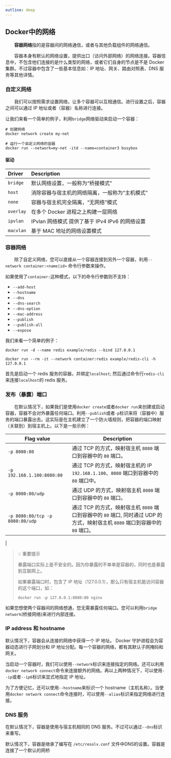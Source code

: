 ```yaml
---
outline: deep
---
```


## Docker中的网络

&emsp;&emsp;**容器网络**指的是容器间的网络通信，或者与其他负载组件的网络通信。

&emsp;&emsp;容器本身有默认的网络设置，提供出口（访问外部网络）的网络连接。容器信息中，不包含他们连接的是什么类型的网络，或者它们自身的节点是不是 Docker 集群。不过容器中包含了一些基本信息如：IP 地址、网关、路由对照表、DNS 服务等其他详情。

### 自定义网络
&emsp;&emsp;我们可以按照需求设置网络，让多个容器可以互相通信。进行设置之后，容器之间可以通过 IP 地址或者（容器）名称进行连接。

让我们来看一个简单的例子，利用`bridge`网络驱动来启动一个容器：

```shell
# 创建网络
docker network create my-net

# 运行一个自定义网络的容器
docker run --network=my-net -itd --name=container3 busybox
```

#### 驱动

| Driver    | Description                                                              |
| :-------- | :----------------------------------------------------------------------- |
| `bridge`  | 默认网络设置，一般称为“桥接模式”                                               |
| `host`    | 消除容器与宿主机的网络隔离，一般称为“主机模式”      |
| `none`    | 容器与宿主机完全隔离，“无网络”模式       |
| `overlay` | 在多个 Docker 进程之上构建一层网络               |
| `ipvlan`  | IPvlan 网络模式 提供了基于 IPv4 IPv6 的网络设置 |
| `macvlan` | 基于 MAC 地址的网络设置模式                                     |


### 容器网络

&emsp;&emsp;除了自定义网络，您可以直接从一个容器连接到另外一个容器，利用`--network container:<name|id>` 命令行参数来操作。

如果使用了`container:`这种模式，以下的命令行参数则不支持：

- `--add-host`
- `--hostname`
- `--dns`
- `--dns-search`
- `--dns-option`
- `--mac-address`
- `--publish`
- `--publish-all`
- `--expose`

我们来看一个简单的例子：

```shell
docker run -d --name redis example/redis --bind 127.0.0.1

docker run --rm -it --network container:redis example/redis-cli -h 127.0.0.1
```

首先是启动一个 redis 服务的容器，并绑定`localhost`; 然后通过命令行`redis-cli`来连接`localhost`的 redis 服务。

### 发布（暴露）端口

&emsp;&emsp;在默认情况下，如果我们是使用`docker create`或者`docker run`来创建或启动容器，容器不会对外暴露任何端口。利用`--publish`或者`-p`标识来将（容器中）服务的端口暴露出去。这实际是在主机建立了一个防火墙规则，把容器的端口映射（关联到）到宿主机上。以下是一些示例：

| Flag value                      | Description                                                                                                                                             |
| ------------------------------- | ------------------------------------------------------------------------------------------------------------------------------------------------------- |
| `-p 8080:80`                    | 通过 TCP 的方式，映射宿主机 `8080` 端口到容器中的 `80` 端口。                                                                                    |
| `-p 192.168.1.100:8080:80`      | 通过 TCP 的方式，映射宿主机的 IP `192.168.1.100`、`8080` 端口到容器中的 `80` 端口中。                                                                                        |
| `-p 8080:80/udp`                | 通过 UDP 的方式，映射宿主机 `8080` 端口到容器中的 `80` 端口。                                                                                   |
| `-p 8080:80/tcp -p 8080:80/udp` | 通过 TCP 的方式，映射宿主机 `8080` 端口到容器中的 `80` 端口, 同时通过 UDP 的方式，映射宿主机 `8080` 端口到容器中的 `80` 端口。
|


> 💡 重要提示
>
> 暴露端口实际上是不安全的。因为你暴露的不单单是容器的，同时也是暴露到互联网上。
>
> 如果暴露端口时，包含了 IP 地址（127.0.0.1），那么只有宿主机能访问容器的这个端口，如：
>
> ```shell
> docker run -p 127.0.0.1:8080:80 nginx
> ```
> 

如果您想使两个容器间的网络想通，您无需暴露任何端口。您可以利用`bridge network`(桥接网络)来进行内部连接。

### IP address 和 hostname

默认情况下，容器会从连接的网络中获得一个 IP 地址。 Docker 守护进程会为容器动态进行子网划分和 IP 地址分配。每一个容器的网络，都有其默认子网掩码和网关。

当启动一个容器时，我们可以使用`--network`标识来连接指定的网络。还可以利用`docker network connect`命令来连接额外的网络。再以上两种情况下，可以使用`--ip`或者`--ip6`标识来显式地指定 IP 地址。

为了方便记忆，还可以使用`--hostname`来标识一个 hostname（主机名称）。当使用`docker network connect`命令连接时，可以使用`--alias`标识来指定网络进行连接。

### DNS 服务

在默认情况下，容器是使用与宿主机相同的 DNS 服务。不过可以通过`--dns`标识来重写。

默认情况下，容器是继承了编写在 `/etc/resolv.conf` 文件中DNS的设置。容器是连接了一个默认的网桥


